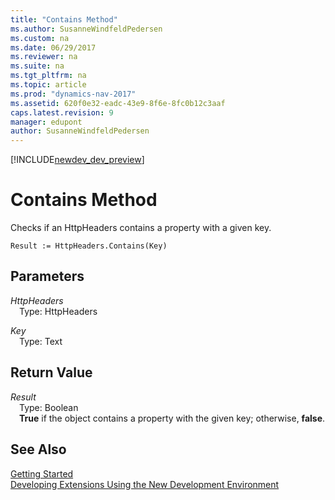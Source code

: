 ```yaml
---
title: "Contains Method"
ms.author: SusanneWindfeldPedersen
ms.custom: na
ms.date: 06/29/2017
ms.reviewer: na
ms.suite: na
ms.tgt_pltfrm: na
ms.topic: article
ms.prod: "dynamics-nav-2017"
ms.assetid: 620f0e32-eadc-43e9-8f6e-8fc0b12c3aaf
caps.latest.revision: 9
manager: edupont
author: SusanneWindfeldPedersen
---
```


[!INCLUDE[newdev_dev_preview](../includes/newdev_dev_preview.md)]

# Contains Method
Checks if an HttpHeaders contains a property with a given key.

```
Result := HttpHeaders.Contains(Key)
```

## Parameters
*HttpHeaders*  
&emsp;Type: HttpHeaders

*Key*  
&emsp;Type: Text

## Return Value
*Result*  
&emsp;Type: Boolean  
&emsp;**True** if the object contains a property with the given key; otherwise, **false**.

## See Also
[Getting Started](../devenv-get-started.md)  
[Developing Extensions Using the New Development Environment](../devenv-dev-overview.md)
